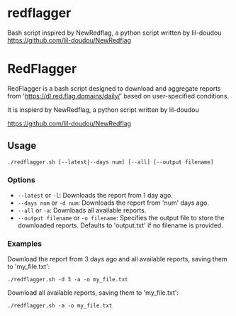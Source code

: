 # redflagger
Bash script inspired by NewRedflag, a python script written by lil-doudou
https://github.com/lil-doudou/NewRedflag
# RedFlagger

RedFlagger is a bash script designed to download and aggregate reports from 'https://dl.red.flag.domains/daily/' based on user-specified conditions.

It is inspierd by NewRedflag, a python script written by lil-doudou

https://github.com/lil-doudou/NewRedflag

## Usage

```./redflagger.sh [--latest|--days num] [--all] [--output filename]```



### Options

- `--latest` or `-l`: Downloads the report from 1 day ago.
- `--days num` or `-d num`: Downloads the report from 'num' days ago.
- `--all` or `-a`: Downloads all available reports.
- `--output filename` or `-o filename`: Specifies the output file to store the downloaded reports. Defaults to 'output.txt' if no filename is provided.

### Examples

Download the report from 3 days ago and all available reports, saving them to 'my_file.txt':

```./redflagger.sh -d 3 -a -o my_file.txt```

Download all available reports, saving them to 'my_file.txt':

```./redflagger.sh -a -o my_file.txt```


